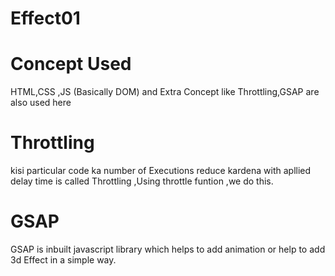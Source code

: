 # Effect01
# Concept Used
HTML,CSS ,JS (Basically DOM) and Extra Concept like Throttling,GSAP are also used here
# Throttling
kisi particular code ka number of Executions reduce kardena with apllied delay time is called Throttling ,Using throttle funtion ,we do this.
# GSAP
GSAP is inbuilt javascript library which helps to add animation or help to add 3d Effect in  a simple way.
